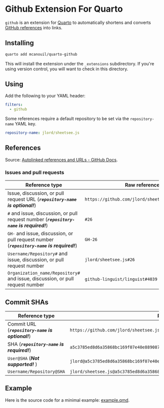 # Github Extension For Quarto

`github` is an extension for [Quarto](https://quarto.org) to automatically shortens and converts [GitHub references](https://docs.github.com/en/get-started/writing-on-github/working-with-advanced-formatting/autolinked-references-and-urls) into links.

## Installing

```bash
quarto add mcanouil/quarto-github
```

This will install the extension under the `_extensions` subdirectory.
If you're using version control, you will want to check in this directory.

## Using

Add the following to your YAML header:

```yaml
filters:
  - github
```

Some references require a default repository to be set via the `repository-name` YAML key.

```yml
repository-name: jlord/sheetsee.js
```

## References

Source: [Autolinked references and URLs - GitHub Docs](https://docs.github.com/en/get-started/writing-on-github/working-with-advanced-formatting/autolinked-references-and-urls).

### Issues and pull requests

| Reference type                                                                             | Raw reference                                    | Short link                      |
|--------------------------------------------------------------------------------------------|--------------------------------------------------|---------------------------------|
| Issue, discussion, or pull request URL (***`repository-name` is optional!***)              | `https://github.com/jlord/sheetsee.js/issues/26` | `#26` or `lord/sheetsee.js#26`  |
| `#` and issue, discussion, or pull request number (***`repository-name` is required!***)   | `#26`                                            | `#26`                           |
| `GH-` and issue, discussion, or pull request number (***`repository-name` is required!***) | `GH-26`                                          | `GH-26`                         |
| `Username/Repository#` and issue, discussion, or pull request number                       | `jlord/sheetsee.js#26`                           | `jlord/sheetsee.js#26`          |
| `Organization_name/Repository#` and issue, discussion, or pull request number              | `github-linguist/linguist#4039`                  | `github-linguist/linguist#4039` |

## Commit SHAs

| Reference type                                    | Raw reference                                                                          | Short link                               |
|---------------------------------------------------|----------------------------------------------------------------------------------------|------------------------------------------|
| Commit URL (***`repository-name` is optional!***) | `https://github.com/jlord/sheetsee.js/commit/a5c3785ed8d6a35868bc169f07e40e889087fd2e` | `a5c3785` or `jlord/sheetsee.js@a5c3785` |
| SHA (***`repository-name` is required!***)        | `a5c3785ed8d6a35868bc169f07e40e889087fd2e`                                             | `a5c3785`                                |
| `User@SHA` (***Not supported!*** )                | `jlord@a5c3785ed8d6a35868bc169f07e40e889087fd2e`                                       | ***Not supported!***                     |
| `Username/Repository@SHA`                         | `jlord/sheetsee.js@a5c3785ed8d6a35868bc169f07e40e889087fd2e`                           | `jlord/sheetsee.js@a5c3785`              |

## Example

Here is the source code for a minimal example: [example.qmd](example.qmd).
